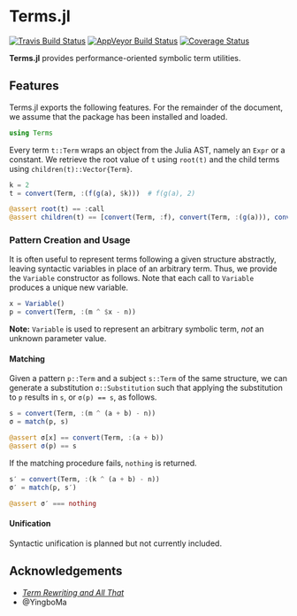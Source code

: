 # Terms.jl

[![Travis Build Status](https://travis-ci.com/HarrisonGrodin/Terms.jl.svg?branch=master)](https://travis-ci.com/HarrisonGrodin/Terms.jl)
[![AppVeyor Build Status](https://ci.appveyor.com/api/projects/status/rtaksxe4wu0j6xqv/branch/master?svg=true)](https://ci.appveyor.com/project/HarrisonGrodin/terms-jl/branch/master)
[![Coverage Status](https://coveralls.io/repos/github/HarrisonGrodin/Terms.jl/badge.svg?branch=master)](https://coveralls.io/github/HarrisonGrodin/Terms.jl?branch=master)

**Terms.jl** provides performance-oriented symbolic term utilities.


## Features

Terms.jl exports the following features. For the remainder of the document, we assume that the package has been installed and loaded.

```julia
using Terms
```

Every term `t::Term` wraps an object from the Julia AST, namely an `Expr` or a constant. We retrieve the root value of `t` using `root(t)` and the child terms using `children(t)::Vector{Term}`.

```julia
k = 2
t = convert(Term, :(f(g(a), $k)))  # f(g(a), 2)

@assert root(t) == :call
@assert children(t) == [convert(Term, :f), convert(Term, :(g(a))), convert(Term, k)]
```


### Pattern Creation and Usage

It is often useful to represent terms following a given structure abstractly, leaving syntactic variables in place of an arbitrary term. Thus, we provide the `Variable` constructor as follows. Note that each call to `Variable` produces a unique new variable.

```julia
x = Variable()
p = convert(Term, :(m ^ $x - n))
```

**Note:** `Variable` is used to represent an arbitrary symbolic term, *not* an unknown parameter value.

#### Matching

Given a pattern `p::Term` and a subject `s::Term` of the same structure, we can generate a substitution `σ::Substitution` such that applying the substitution to `p` results in `s`, or `σ(p) == s`, as follows.

```julia
s = convert(Term, :(m ^ (a + b) - n))
σ = match(p, s)

@assert σ[x] == convert(Term, :(a + b))
@assert σ(p) == s
```

If the matching procedure fails, `nothing` is returned.

```julia
s′ = convert(Term, :(k ^ (a + b) - n))
σ′ = match(p, s′)

@assert σ′ === nothing
```

#### Unification

Syntactic unification is planned but not currently included.


## Acknowledgements
- [*Term Rewriting and All That*](https://www21.in.tum.de/~nipkow/TRaAT/)
- @YingboMa
